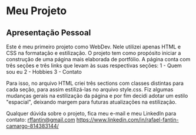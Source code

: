 # Meu Projeto
## Apresentação Pessoal

Este é meu primeiro projeto como WebDev.
Nele utilizei apenas HTML e CSS na formatação e estilização.
O projeto tem como propósito iniciar a construção de uma página mais elaborada de portfólio.
A página conta com três seções e três links que levam às suas respectivas seções:
1 - Quem sou eu
2 - Hobbies
3 - Contato

Para isso, no arquivo HTML criei três sections com classes distintas para cada seção, para assim estilizá-las no arquivo style.css.
Fiz algumas mudanças gerais na estilização da página e por fim decidi adotar um estilo "espacial", deixando margem para futuras atualizações na estilização.

Qualquer dúvida sobre o projeto, fica meu e-mail e meu LinkedIn para contato:
rffantin@gmail.com
https://www.linkedin.com/in/rafael-fantin-camargo-814383144/
